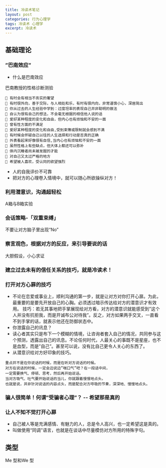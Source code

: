 ```yaml
---
title: 冷读术笔记
layout: post
categories: 行为心理学
tags: 冷读术 心理学
excerpt: 冷读术
---
```


## 基础理论
### ”巴南效应”
- 什么是巴南效应


巴南教授的性格诊断测验
```
 有时会有相当不务实的奢望
 有时很外向，善于交际，与人相处和乐，有时有很内向，非常谨慎小心，深居简出
 你从过去的人生经验中学到：过度坦率的表现自己并非聪明的做法
 自认为很有自己的想法，不会毫无根据的相信他人说的话
 爱好某种程度的变化和自由，但内心也有烦恼和不安的一面
 曾有性方面的不满足
 爱好某种程度的变化和自由,受到束簙或限制就会感到不满
 有时候会怀疑自己以往的人生选择和行动是否真的正确
 外表看起来好像很有自信,当内心也有烦恼和不安的一面
 虽然性格上有些缺点，但大体上都还可以弥补
 体内沉睡者尚未被发掘的才能
 对自己又太过严格的地方
 希望被人喜欢，受认同的欲望强烈
```

- 人的自我评价不可靠
- 把对方的心理卷入情境中，就可以随心所欲操纵对方！

### 利用潜意识，沟通超轻松
A箱与B箱实验
### 会话策略-「双重束缚」
不要让对方脑子里出现“No”
### 察言观色，根据对方的反应，来引导要说的话
大胆假设，小心求证

### 建立过去未有的信任关系的技巧，就是冷读术！

### 打开对方心扉的技巧
- 不论在恋爱或事业上，顺利沟通的第一步，就是让对方对你打开心扉。为此，最重要的是要先开放自己的心胸。必须透过暗示传达给对方的潜意识才有效用。
技巧：若无其事地把手掌展现给对方看，对方的潜意识就能感受到”这个人并没有抗拒我，而是开诚布公对待我”。反之，对方如果两手交叉，一直看不到手掌的话，就表示他还在防御状态中。
- 你泄露自己的讯息？
- 读心者其实只是布下一个模糊的情境，让咨询者套入自己的情况，共同参与这个预测，透露出自己的讯息。不论任何时代，人最关心的事既不是星座，也不是血型，而是”自己”。甚至可以说，没有比自己更令人关心的东西了。 
- 从潜意识给对方好印象的技巧。
```
重点并不是在你说话的时候，而是在听对方说话的时候。
对方在说话的时候，一定会边说边”喘口气”吧？在一段话中间，
一定需要换气、停顿、思考，然后再开始说话。
当对方吸气、吐气要开始说话的当儿，你就跟着慢慢地点头。
也就是说，并非针对说话的内容点头，而是配合对方呼吸的节奏，深深地、慢慢地点头。
```

### 骗人很简单！何谓”受骗者心理”？ -- 希望那是真的

### 让人不知不觉打开心扉
- 自己被人等是充满感情、有魅力的人，总是令人高兴，也一定希望这是真的。
- 叫做使用“同调”语言，也就是在谈话中尽量模仿对方所用的特殊字句。


## 类型
Me 型和We 型